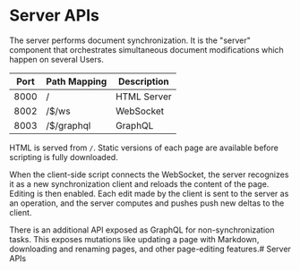 # Server APIs

The server performs document synchronization. It is the "server" component that orchestrates simultaneous document modifications which happen on several Users.

| Port | Path Mapping | Description 
|------|------|-------------
| 8000 | /    | HTML Server
| 8002 | /$/ws    | WebSocket
| 8003 | /$/graphql    | GraphQL

HTML is served from `/`. Static versions of each page are available before scripting is fully downloaded.

When the client-side script connects the WebSocket, the server recognizes it as a new synchronization client and reloads the content of the page. Editing is then enabled. Each edit made by the client is sent to the server as an operation, and the server computes and pushes push new deltas to the client.

There is an additional API exposed as GraphQL for non-synchronization tasks. This exposes mutations like updating a page with Markdown, downloading and renaming pages, and other page-editing features.# Server APIs
